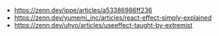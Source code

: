 - https://zenn.dev/ippe/articles/a53386986ff236
- https://zenn.dev/yumemi_inc/articles/react-effect-simply-explained
- https://zenn.dev/uhyo/articles/useeffect-taught-by-extremist
